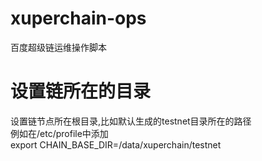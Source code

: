 # xuperchain-ops
百度超级链运维操作脚本
# 设置链所在的目录
设置链节点所在根目录,比如默认生成的testnet目录所在的路径  
例如在/etc/profile中添加  
export CHAIN_BASE_DIR=/data/xuperchain/testnet


